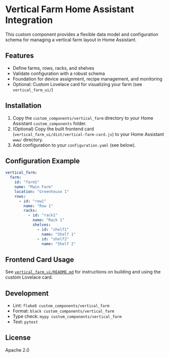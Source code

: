 # Vertical Farm Home Assistant Integration

This custom component provides a flexible data model and configuration schema for managing a vertical farm layout in Home Assistant.

## Features
- Define farms, rows, racks, and shelves
- Validate configuration with a robust schema
- Foundation for device assignment, recipe management, and monitoring
- Optional: Custom Lovelace card for visualizing your farm (see `vertical_farm_ui/`)

## Installation
1. Copy the `custom_components/vertical_farm` directory to your Home Assistant `custom_components` folder.
2. (Optional) Copy the built frontend card (`vertical_farm_ui/dist/vertical-farm-card.js`) to your Home Assistant `www/` directory.
3. Add configuration to your `configuration.yaml` (see below).

## Configuration Example
```yaml
vertical_farm:
  farm:
    id: "farm1"
    name: "Main Farm"
    location: "Greenhouse 1"
    rows:
      - id: "row1"
        name: "Row 1"
        racks:
          - id: "rack1"
            name: "Rack 1"
            shelves:
              - id: "shelf1"
                name: "Shelf 1"
              - id: "shelf2"
                name: "Shelf 2"
```

## Frontend Card Usage
See [`vertical_farm_ui/README.md`](vertical_farm_ui/README.md) for instructions on building and using the custom Lovelace card.

## Development
- Lint: `flake8 custom_components/vertical_farm`
- Format: `black custom_components/vertical_farm`
- Type check: `mypy custom_components/vertical_farm`
- Test: `pytest`

## License
Apache 2.0
